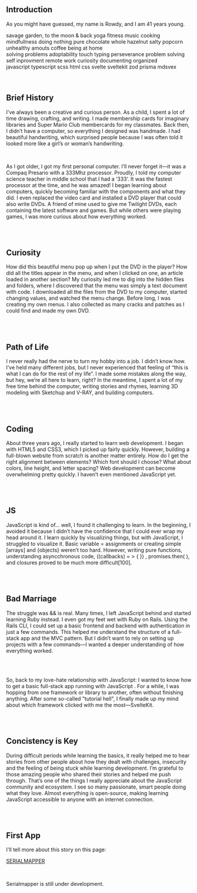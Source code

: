 <h2 class="about__heading">Introduction</h2>

<p class="about__paragraph">As you might have guessed, my name is Rowdy, and I am 41 years young.</p>

<main class="tags__wrapper">
    <section class="hobby__tags">
            <span class="hobby__tag">savage garden, to the moon & back</span>
            <span class="hobby__tag">yoga</span>
            <span class="hobby__tag">fitness</span>
            <span class="hobby__tag">music</span>
            <span class="hobby__tag">cooking</span>
            <span class="hobby__tag">mindfullness</span>
            <span class="hobby__tag">doing nothing</span>
            <span class="hobby__tag">pure chocolate whole hazelnut</span>
            <span class="hobby__tag">salty popcorn</span>
            <span class="hobby__tag">unhealthy amouts coffee</span>
            <span class="hobby__tag">being at home</span>
    </section>
    <section class="softskills__tags">
            <span class="softskills__tag">solving problems</span>
            <span class="softskills__tag">adoptability</span>
            <span class="softskills__tag">touch typing</span>
            <span class="softskills__tag">perseverance</span>
            <span class="softskills__tag">problem solving</span>
            <span class="softskills__tag">self inprovment</span>
            <span class="softskills__tag">remote work</span>
            <span class="softskills__tag">curiosity</span>
            <span class="softskills__tag">documenting</span>
            <span class="softskills__tag">organized</span>
    </section>
    <section class="hardskills__tags">
            <span class="hardskills__tag">javascript</span>
            <span class="hardskills__tag">typescript</span>
            <span class="hardskills__tag">scss</span>
            <span class="hardskills__tag">html</span>
            <span class="hardskills__tag">css</span>
            <span class="hardskills__tag">svelte</span>
            <span class="hardskills__tag">sveltekit</span>
            <span class="hardskills__tag">zod</span>
            <span class="hardskills__tag">prisma</span>
            <span class="hardskills__tag">mdsvex</span>
    </section>

</main>

<br>
<br>

<h2 class="about__heading">Brief History</h2>

<p class="about__paragraph">I've always been a creative and curious person. As a child, I spent a lot of time <span class="drawing__span tag">drawing</span>, <span class="crafting__span tag">crafting</span>, and <span class="writing__span tag">writing</span>. I made membership cards for imaginary libraries and Super Mario Club membercards for my classmates. Back then, I didn’t have a computer, so everything I designed was handmade. I had beautiful handwriting, which surprised people because I was often told it looked more like a girl’s or woman’s handwriting.</p>

<br>

<p class="about__paragraph">As I got older, I got my first personal computer. I’ll never forget it—it was a <span class="compaq__span tag">Compaq Presario</span> with a <span class="mhz__span tag">333Mhz</span> processor. Proudly, I told my computer science teacher in middle school that I had a &lsquo;333&rsquo;. It was the fastest processor at the time, and he was amazed! I began learning about computers, quickly becoming familiar with the components and what they did. I even replaced the video card and installed a <span class="dvd__span tag">DVD</span> player that could also write DVDs. A friend of mine used to give me Twilight DVDs, each containing the latest software and games. But while others were playing games, I was more curious about how everything worked.</p>

<br>
<br>

<h2 class="about__heading">Curiosity</h2>

<p class="about__paragraph">How did this beautiful menu pop up when I put the DVD in the player? How did all the titles appear in the menu, and when I clicked on one, an article loaded in another section? My curiosity led me to dig into the hidden <span class="files__span tag">files</span> and <span class="folders__span tag">folders</span>, where I discovered that the menu was simply a text document with code. I downloaded all the files from the <span class="dvd__span tag">DVD</span> to my computer, started changing values, and watched the menu change. Before long, I was creating my own menus. I also collected as many cracks and patches as I could find and made my own DVD.</p>

<br>
<br>

<h2 class="about__heading">Path of Life</h2>

<p class="about__paragraph">I never really had the nerve to turn my hobby into a job. I didn’t know how. I’ve held many different jobs, but I never experienced that feeling of “this is what I can do for the rest of my life”. I made some mistakes along the way, but hey, we’re all here to learn, right? In the meantime, I spent a lot of my free time behind the computer, writing stories and rhymes, learning 3D modeling with <span class="sketchup__span tag">Sketchup</span> and <span class="vray__span tag">V-RAY</span>, and building computers.</p>

<br>
<br>

<h2 class="about__heading yellow">Coding</h2>

<p class="about__paragraph">About three years ago, I really started to learn web development. I began with <span class="html__span tag">HTML5</span> and <span class="css__span tag">CSS3</span>, which I picked up fairly quickly. However, building a full-blown website from scratch is another matter entirely. How do I get the right alignment between elements? Which font should I choose? What about colors, line height, and letter spacing? Web development can become overwhelming pretty quickly. I haven’t even mentioned <span class="javascript__span tag">JavaScript</span> yet.</p>

<br>
<br>

<h2 class="about__heading">JS</h2>

<p class="about__paragraph"><span class="javascript__span tag">JavaScript</span> is kind of… well, I found it challenging to learn. In the beginning, I avoided it because I didn’t have the confidence that I could ever wrap my head around it. I learn quickly by visualizing things, but with <span class="javascript__span tag">JavaScript</span>, I struggled to visualize it. Basic variable <span class="brackets__span tag">=</span> assignments or creating simple <span class="brackets__span tag">&lbrack;</span>arrays<span class="brackets__span tag">&rbrack;</span> and <span class="curly__span tag">&lbrace;</span>objects<span class="curly__span tag">&rbrace;</span> weren’t too hard. However, writing pure functions, understanding <span class="async__span tag">async</span>chronous code, <span class="callback__span tag">&lpar;</span><span class="callback__span tag">&lpar;</span>callbacks<span class="callback__span tag">&rpar;</span> <span class="arrow__span tag">&#61; &gt;</span>  <span class="curly__span tag">&lbrace; &rbrace;<span class="callback__span tag">&rpar;</span></span> , promises.<span class="async__span tag">then</span><span class="callback__span tag">&lpar;</span> <span class="callback__span tag">&rpar;</span>, and closures proved to be much more difficult<span class="brackets__span tag">&lbrack;</span>100<span class="brackets__span tag">&rbrack;</span>.</p>

<br>
<br>

<h2 class="about__heading">Bad Marriage</h2>

<p class="about__paragraph">The struggle was <span class="curly__span tag">&&</span>  is real. Many times, I left <span class="javascript__span tag">JavaScript</span> behind and started learning <span class="ruby__span tag">Ruby</span> instead. I even got my feet wet with <span class="rails__span tag">Ruby on Rails</span>. Using the Rails <span class="cli__span tag">CLI</span>, I could set up a basic frontend and backend with authentication in just a few commands. This helped me understand the structure of a full-stack app and the <span class="mvc__span tag">MVC</span> pattern. But I didn’t want to rely on setting up projects with a few commands—I wanted a deeper understanding of how everything worked.</p>

<br>
<br>

<p class="about__paragraph">So, back to my love-hate relationship with <span class="javascript__span tag">JavaScript</span>: I wanted to know how to get a basic full-stack app running with <span class="javascript__span tag">JavaScript</span> . For a while, I was hopping from one framework or library to another, often without finishing anything. After some so-called "tutorial hell", I finally made up my mind about which framework clicked with me the most—<span class="svelte__span tag">SvelteKit</span>.</p>

<br>
<br>

<h2 class="about__heading">Concistency is Key</h2>

<p class="about__paragraph">
During difficult periods while learning the basics, it really helped me to hear stories from other people about how they dealt with challenges, insecurity and the feeling of being stuck while learning <span class="dev__span tag">development</span>. I’m grateful to those amazing people who shared their stories and helped me push through. That’s one of the things I really appreciate about the <span class="javascript__span tag">JavaScript</span> <span class="community__span tag">community</span> and <span class="eco__span tag">ecosystem</span>. I see so many passionate, smart people doing what they love. Almost everything is <span class="open-source__span tag">open-source</span>, making learning <span class="javascript__span tag">JavaScript</span> accessible to anyone with an internet connection.
</p>

<br>
<br>

<h2 class="about__heading">First App</h2>

<p class="about__paragraph">I'll tell more about this story on this page:

<a class="about__serialmapper__link" href="/app/private">SERIALMAPPER</a>

</p>

<br>

<p class="about__paragraph">Serialmapper is still under development.</p>
